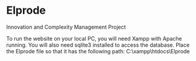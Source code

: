 # Elprode
Innovation and Complexity Management Project

To run the website on your local PC, you will need Xampp with Apache running. You will also need sqlite3 installed to access the database. 
Place the Elprode file so that it has the following path: 
  C:\xampp\htdocs\Elprode
